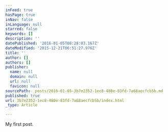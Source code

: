 ```yaml
---
inFeed: true
hasPage: true
inNav: false
inLanguage: null
starred: false
keywords: []
description: ''
datePublished: '2016-01-05T08:28:03.167Z'
dateModified: '2015-12-21T06:51:27.976Z'
title: ''
author: []
authors: []
publisher:
  name: null
  domain: null
  url: null
  favicon: null
sourcePath: _posts/2016-01-05-3b7e2352-1ec8-480e-83fd-7a68aecfcb5b.md
published: true
url: 3b7e2352-1ec8-480e-83fd-7a68aecfcb5b/index.html
_type: Article

---
```

My first post.